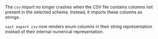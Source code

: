 The `csv` import no longer crashes when the CSV file contains columns not
present in the selected schema. Instead, it imports these columns as strings.

`vast export csv` now renders enum columns in their string representation
instead of their internal numerical representation.
